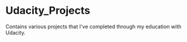 # Udacity_Projects
Contains various projects that I've completed through my education with Udacity.
